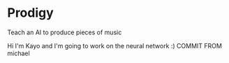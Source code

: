 # Prodigy
Teach an AI to produce pieces of music

Hi I'm Kayo and I'm going to work on the neural network :)
COMMIT FROM michael
